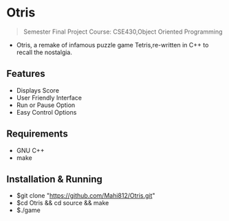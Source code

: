 # Otris
> Semester Final Project
> Course: CSE430,Object Oriented Programming

* Otris, a remake of infamous puzzle game Tetris,re-written in C++ to recall the nostalgia.

## Features
* Displays Score
* User Friendly Interface
* Run or Pause Option
* Easy Control Options

## Requirements
* GNU C++
* make

## Installation & Running
* $git clone "https://github.com/Mahi812/Otris.git"
* $cd Otris && cd source && make
* $./game

